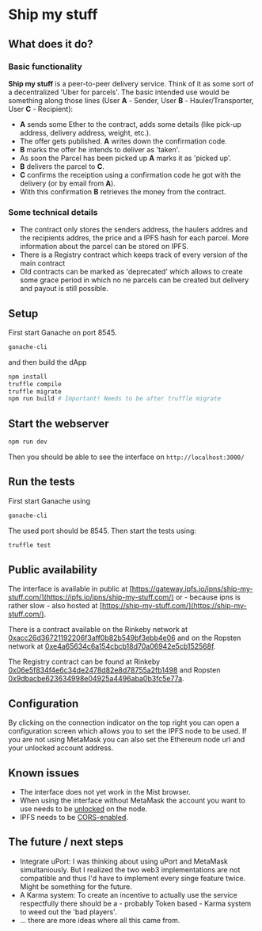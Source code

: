 # Ship my stuff

## What does it do?
### Basic functionality
**Ship my stuff** is a peer-to-peer delivery service. Think of it as some sort of a decentralized 'Uber for parcels'. The basic intended use would be something along those lines (User **A** - Sender, User **B** - Hauler/Transporter, User **C** - Recipient):

* **A** sends some Ether to the contract, adds some details (like pick-up address, delivery address, weight, etc.).
* The offer gets published. **A** writes down the confirmation code.
* **B** marks the offer he intends to deliver as 'taken'.
* As soon the Parcel has been picked up **A** marks it as 'picked up'.
* **B** delivers the parcel to **C**.
* **C** confirms the receiption using a confirmation code he got with the delivery (or by email from **A**).
* With this confirmation **B** retrieves the money from the contract.

### Some technical details
* The contract only stores the senders address, the haulers addres and the recipients addres, the price and a IPFS hash for each parcel. More information about the parcel can be stored on IPFS.
* There is a Registry contract which keeps track of every version of the main contract
* Old contracts can be marked as 'deprecated' which allows to create some grace period in which no ne parcels can be created but delivery and payout is still possible.

## Setup
First start Ganache on port 8545.

```bash
ganache-cli
```
and then build the dApp

```bash
npm install
truffle compile
truffle migrate
npm run build # Important! Needs to be after truffle migrate
```

## Start the webserver
```bash
npm run dev
```
Then you should be able to see the interface on `http://localhost:3000/`

## Run the tests
First start Ganache using

```bash
ganache-cli
```

The used port should be 8545.
Then start the tests using:

```bash
truffle test
```

## Public availability
The interface is available in public at [https://gateway.ipfs.io/ipns/ship-my-stuff.com/](https://ipfs.io/ipns/ship-my-stuff.com/) or - because ipns is rather slow - also hosted at [https://ship-my-stuff.com/](https://ship-my-stuff.com/).

There is a contract available on the Rinkeby network at [0xacc26d36721192206f3aff0b82b549bf3ebb4e06](https://rinkeby.etherscan.io/address/0xacc26d36721192206f3aff0b82b549bf3ebb4e06) and on the Ropsten network at [0xe4a65634c6a154cbcb18d70a06942e5cb152568f](https://ropsten.etherscan.io/address/0xe4a65634c6a154cbcb18d70a06942e5cb152568f).

The Registry contract can be found at Rinkeby [0x06e5f834f4e6c34de2478d82e8d78755a2fb1498](https://rinkeby.etherscan.io/address/0x06e5f834f4e6c34de2478d82e8d78755a2fb1498) and Ropsten [0x9dbacbe623634998e04925a4496aba0b3fc5e77a](https://ropsten.etherscan.io/address/0x9dbacbe623634998e04925a4496aba0b3fc5e77a). 

## Configuration
By clicking on the connection indicator on the top right you can open a configuration screen which allows you to set the IPFS node to be used. If you are not using MetaMask you can also set the Ethereum node url and your unlocked account address.

## Known issues
* The interface does not yet work in the Mist browser.
* When using the interface without MetaMask the account you want to use needs to be [unlocked](https://github.com/ethereum/go-ethereum/wiki/Managing-your-accounts) on the node.
* IPFS needs to be [CORS-enabled](https://github.com/INFURA/tutorials/wiki/IPFS-and-CORS).

## The future / next steps
* Integrate uPort: I was thinking about using uPort and MetaMask simultaniously. But I realized the two web3 implementations are not compatible and thus I'd have to implement every singe feature twice. Might be something for the future.
* A Karma system: To create an incentive to actually use the service respectfully there should be a - probably Token based - Karma system to weed out the 'bad players'.
* ... there are more ideas where all this came from.

